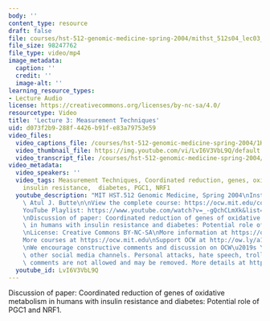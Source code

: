 ```yaml
---
body: ''
content_type: resource
draft: false
file: courses/hst-512-genomic-medicine-spring-2004/mithst_512s04_lec03_360p_16_9.mp4
file_size: 98247762
file_type: video/mp4
image_metadata:
  caption: ''
  credit: ''
  image-alt: ''
learning_resource_types:
- Lecture Audio
license: https://creativecommons.org/licenses/by-nc-sa/4.0/
resourcetype: Video
title: 'Lecture 3: Measurement Techniques'
uid: d073f2b9-288f-4426-b91f-e83a79753e59
video_files:
  video_captions_file: /courses/hst-512-genomic-medicine-spring-2004/1H16JzlwKTle9qQ-2-_fYlHM40WmmYXfi_transcript.webvtt
  video_thumbnail_file: https://img.youtube.com/vi/LvI6V3VbL9Q/default.jpg
  video_transcript_file: /courses/hst-512-genomic-medicine-spring-2004/1H16JzlwKTle9qQ-2-_fYlHM40WmmYXfi_transcript.pdf
video_metadata:
  video_speakers: ''
  video_tags: Measurement Techniques, Coordinated reduction, genes, oxidative metabolism,
    insulin resistance,  diabetes, PGC1, NRF1
  youtube_description: "MIT HST.512 Genomic Medicine, Spring 2004\nInstructor: Dr.\
    \ Atul J. Butte\n\nView the complete course: https://ocw.mit.edu/courses/hst-512-genomic-medicine-spring-2004/\n\
    YouTube Playlist: https://www.youtube.com/watch?v=_-gQchCLmXk&list=PLUl4u3cNGP613PJMNmRjAIdBr76goU1V5\n\
    \nDiscussion of paper: Coordinated reduction of genes of oxidative metabolism\
    \ in humans with insulin resistance and diabetes: Potential role of PGC1 and NRF1.\n\
    \nLicense: Creative Commons BY-NC-SA\nMore information at https://ocw.mit.edu/terms\n\
    More courses at https://ocw.mit.edu\nSupport OCW at http://ow.ly/a1If50zVRlQ\n\
    \nWe encourage constructive comments and discussion on OCW\u2019s YouTube and\
    \ other social media channels. Personal attacks, hate speech, trolling, and inappropriate\
    \ comments are not allowed and may be removed. More details at https://ocw.mit.edu/comments."
  youtube_id: LvI6V3VbL9Q
---
```

Discussion of paper: Coordinated reduction of genes of oxidative metabolism in humans with insulin resistance and diabetes: Potential role of PGC1 and NRF1.
